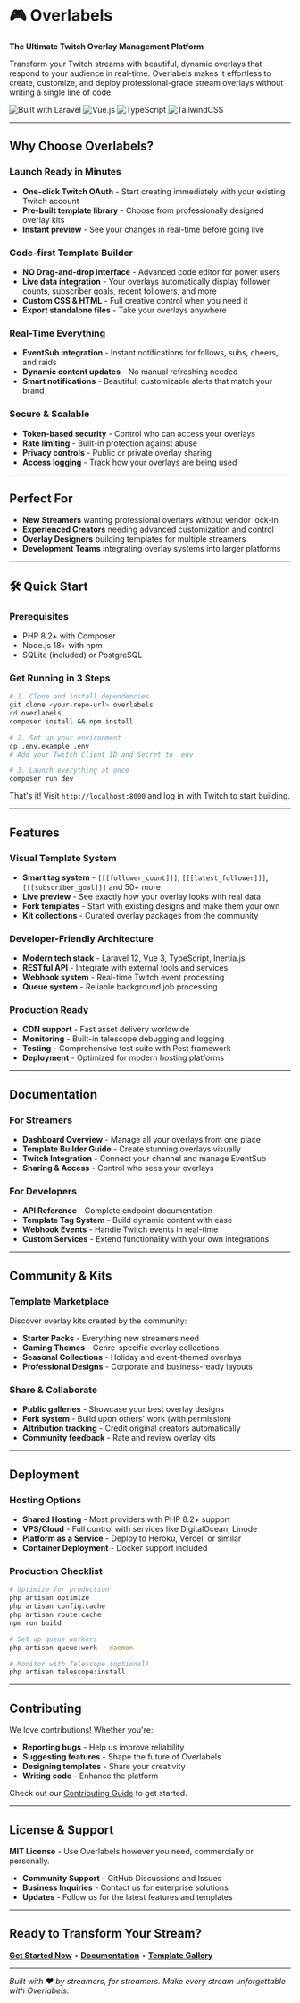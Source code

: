# 🎮 Overlabels

**The Ultimate Twitch Overlay Management Platform**

Transform your Twitch streams with beautiful, dynamic overlays that respond to your audience in real-time. Overlabels makes it effortless to create, customize, and deploy professional-grade stream overlays without writing a single line of code.

![Built with Laravel](https://img.shields.io/badge/Laravel-12-FF2D20?style=flat-square&logo=laravel)
![Vue.js](https://img.shields.io/badge/Vue.js-3-4FC08D?style=flat-square&logo=vue.js)
![TypeScript](https://img.shields.io/badge/TypeScript-5-3178C6?style=flat-square&logo=typescript)
![TailwindCSS](https://img.shields.io/badge/TailwindCSS-4-38B2AC?style=flat-square&logo=tailwind-css)

---

## Why Choose Overlabels?

### **Launch Ready in Minutes**
- **One-click Twitch OAuth** - Start creating immediately with your existing Twitch account
- **Pre-built template library** - Choose from professionally designed overlay kits
- **Instant preview** - See your changes in real-time before going live

### **Code-first Template Builder**
- **NO Drag-and-drop interface** - Advanced code editor for power users
- **Live data integration** - Your overlays automatically display follower counts, subscriber goals, recent followers, and more
- **Custom CSS & HTML** - Full creative control when you need it
- **Export standalone files** - Take your overlays anywhere

### **Real-Time Everything**
- **EventSub integration** - Instant notifications for follows, subs, cheers, and raids
- **Dynamic content updates** - No manual refreshing needed
- **Smart notifications** - Beautiful, customizable alerts that match your brand

### **Secure & Scalable**
- **Token-based security** - Control who can access your overlays
- **Rate limiting** - Built-in protection against abuse
- **Privacy controls** - Public or private overlay sharing
- **Access logging** - Track how your overlays are being used

---

## Perfect For

- **New Streamers** wanting professional overlays without vendor lock-in
- **Experienced Creators** needing advanced customization and control  
- **Overlay Designers** building templates for multiple streamers
- **Development Teams** integrating overlay systems into larger platforms

---

## 🛠 Quick Start

### Prerequisites
- PHP 8.2+ with Composer
- Node.js 18+ with npm
- SQLite (included) or PostgreSQL

### Get Running in 3 Steps

```bash
# 1. Clone and install dependencies
git clone <your-repo-url> overlabels
cd overlabels
composer install && npm install

# 2. Set up your environment
cp .env.example .env
# Add your Twitch Client ID and Secret to .env

# 3. Launch everything at once
composer run dev
```

That's it! Visit `http://localhost:8000` and log in with Twitch to start building.

---

## Features

### **Visual Template System**
- **Smart tag system** - `[[[follower_count]]]`, `[[[latest_follower]]]`, `[[[subscriber_goal]]]` and 50+ more
- **Live preview** - See exactly how your overlay looks with real data
- **Fork templates** - Start with existing designs and make them your own
- **Kit collections** - Curated overlay packages from the community

### **Developer-Friendly Architecture**
- **Modern tech stack** - Laravel 12, Vue 3, TypeScript, Inertia.js
- **RESTful API** - Integrate with external tools and services
- **Webhook system** - Real-time Twitch event processing
- **Queue system** - Reliable background job processing

### **Production Ready**
- **CDN support** - Fast asset delivery worldwide
- **Monitoring** - Built-in telescope debugging and logging
- **Testing** - Comprehensive test suite with Pest framework
- **Deployment** - Optimized for modern hosting platforms

---

## Documentation

### **For Streamers**
- **Dashboard Overview** - Manage all your overlays from one place
- **Template Builder Guide** - Create stunning overlays visually
- **Twitch Integration** - Connect your channel and manage EventSub
- **Sharing & Access** - Control who sees your overlays

### **For Developers**
- **API Reference** - Complete endpoint documentation
- **Template Tag System** - Build dynamic content with ease
- **Webhook Events** - Handle Twitch events in real-time
- **Custom Services** - Extend functionality with your own integrations

---

## Community & Kits

### **Template Marketplace**
Discover overlay kits created by the community:
- **Starter Packs** - Everything new streamers need
- **Gaming Themes** - Genre-specific overlay collections  
- **Seasonal Collections** - Holiday and event-themed overlays
- **Professional Designs** - Corporate and business-ready layouts

### **Share & Collaborate**
- **Public galleries** - Showcase your best overlay designs
- **Fork system** - Build upon others' work (with permission)
- **Attribution tracking** - Credit original creators automatically
- **Community feedback** - Rate and review overlay kits

---

## Deployment

### **Hosting Options**
- **Shared Hosting** - Most providers with PHP 8.2+ support
- **VPS/Cloud** - Full control with services like DigitalOcean, Linode
- **Platform as a Service** - Deploy to Heroku, Vercel, or similar
- **Container Deployment** - Docker support included

### **Production Checklist**
```bash
# Optimize for production
php artisan optimize
php artisan config:cache
php artisan route:cache
npm run build

# Set up queue workers
php artisan queue:work --daemon

# Monitor with Telescope (optional)
php artisan telescope:install
```

---

## Contributing

We love contributions! Whether you're:
- **Reporting bugs** - Help us improve reliability
- **Suggesting features** - Shape the future of Overlabels  
- **Designing templates** - Share your creativity
- **Writing code** - Enhance the platform

Check out our [Contributing Guide](CONTRIBUTING.md) to get started.

---

## License & Support

**MIT License** - Use Overlabels however you need, commercially or personally.

- **Community Support** - GitHub Discussions and Issues
- **Business Inquiries** - Contact us for enterprise solutions
- **Updates** - Follow us for the latest features and templates

---

## Ready to Transform Your Stream?

[**Get Started Now**](http://localhost:8000) • [**Documentation**](#-documentation) • [**Template Gallery**](#-community--kits)

---

*Built with ❤️ by streamers, for streamers. Make every stream unforgettable with Overlabels.*
